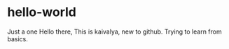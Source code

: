 # hello-world
Just a one
Hello there,
This is kaivalya, new to github. Trying to learn from basics.
